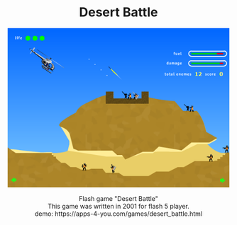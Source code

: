 <h1 align="center">Desert Battle</h1>
<p align="center">
  <img width="500" src="/screen.png" alt="moon_lander">
</p>
<p align="center">
Flash game "Desert Battle"</br>
This game was written in 2001 for flash 5 player.</br>
demo: https://apps-4-you.com/games/desert_battle.html
</p>
